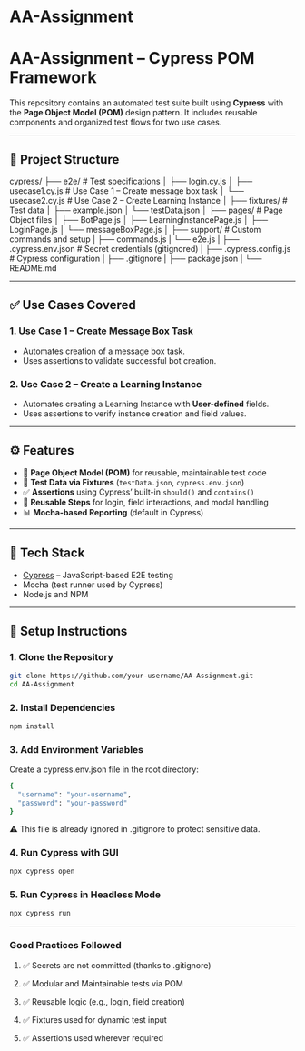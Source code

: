 # AA-Assignment

# AA-Assignment – Cypress POM Framework

This repository contains an automated test suite built using **Cypress** with the **Page Object Model (POM)** design pattern. It includes reusable components and organized test flows for two use cases.

---

## 📌 Project Structure

cypress/
├── e2e/ # Test specifications
│ ├── login.cy.js
│ ├── usecase1.cy.js # Use Case 1 – Create message box task
│ └── usecase2.cy.js # Use Case 2 – Create Learning Instance
│
├── fixtures/ # Test data
│ ├── example.json
│ └── testData.json
│
├── pages/ # Page Object files
│ ├── BotPage.js
│ ├── LearningInstancePage.js
│ ├── LoginPage.js
│ └── messageBoxPage.js
│
├── support/ # Custom commands and setup
| ├── commands.js
| └── e2e.js
|
├── .cypress.env.json # Secret credentials (gitignored)
|
├── .cypress.config.js # Cypress configuration
|
├── .gitignore
|
├── package.json
|
└── README.md

---

## ✅ Use Cases Covered

### 1. **Use Case 1 – Create Message Box Task**

- Automates creation of a message box task.
- Uses assertions to validate successful bot creation.

### 2. **Use Case 2 – Create a Learning Instance**

- Automates creating a Learning Instance with **User-defined** fields.
- Uses assertions to verify instance creation and field values.

---

## ⚙️ Features

- 🧱 **Page Object Model (POM)** for reusable, maintainable test code
- 📁 **Test Data via Fixtures** (`testData.json`, `cypress.env.json`)
- ✅ **Assertions** using Cypress’ built-in `should()` and `contains()`
- 🔁 **Reusable Steps** for login, field interactions, and modal handling
- 📊 **Mocha-based Reporting** (default in Cypress)

---

## 🧪 Tech Stack

- [Cypress](https://www.cypress.io/) – JavaScript-based E2E testing
- Mocha (test runner used by Cypress)
- Node.js and NPM

---

## 🔧 Setup Instructions

### 1. Clone the Repository

```bash
git clone https://github.com/your-username/AA-Assignment.git
cd AA-Assignment
```

### 2. Install Dependencies

```bash
npm install
```

### 3. Add Environment Variables

Create a cypress.env.json file in the root directory:

```bash
{
  "username": "your-username",
  "password": "your-password"
}
```

⚠️ This file is already ignored in .gitignore to protect sensitive data.

### 4. Run Cypress with GUI

```bash
npx cypress open
```

### 5. Run Cypress in Headless Mode

```bash
npx cypress run
```

---

### Good Practices Followed

1. ✅ Secrets are not committed (thanks to .gitignore)

2. ✅ Modular and Maintainable tests via POM

3. ✅ Reusable logic (e.g., login, field creation)

4. ✅ Fixtures used for dynamic test input

5. ✅ Assertions used wherever required

